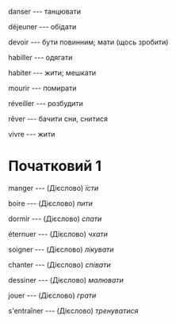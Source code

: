 danser --- танцювати



déjeuner --- обідати



devoir --- бути повинним; мати (щось зробити)



habiller --- одягати



habiter --- жити; мешкати



mourir --- помирати



réveiller --- розбудити



rêver --- бачити сни, снитися



vivre --- жити



# Початковий 1
manger --- (Дієслово)
*їсти*



boire --- (Дієслово)
*пити*



dormir --- (Дієслово)
*спати*



éternuer --- (Дієслово)
*чхати*



soigner --- (Дієслово)
*лікувати*



chanter --- (Дієслово)
*співати*



dessiner --- (Дієслово)
*малювати*



jouer --- (Дієслово)
*грати*



s'entraîner --- (Дієслово)
*тренуватися*